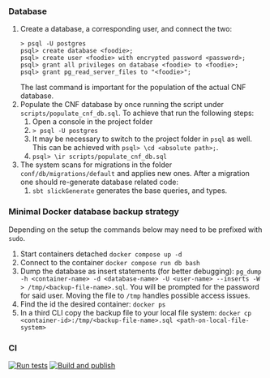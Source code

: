 ### Database
1. Create a database, a corresponding user, and connect the two:
   ```
   > psql -U postgres
   psql> create database <foodie>;
   psql> create user <foodie> with encrypted password <password>;
   psql> grant all privileges on database <foodie> to <foodie>;
   psql> grant pg_read_server_files to "<foodie>";
   ```
   The last command is important for the population of the actual CNF database.
2. Populate the CNF database by once running the script under `scripts/populate_cnf_db.sql`.
   To achieve that run the following steps:
   1. Open a console in the project folder 
   2. `> psql -U postgres`
   3. It may be necessary to switch to the project folder in `psql` as well.
      This can be achieved with `psql> \cd <absolute path>;`.
   4. `psql> \ir scripts/populate_cnf_db.sql`
3. The system scans for migrations in the folder `conf/db/migrations/default`
   and applies new ones.
   After a migration one should re-generate database related code:
    1. `sbt slickGenerate` generates the base queries, and types.
    
### Minimal Docker database backup strategy

Depending on the setup the commands below may need to be prefixed with `sudo`.

1. Start containers detached `docker compose up -d`
1. Connect to the container `docker compose run db bash`
1. Dump the database as insert statements (for better debugging):
   `pg_dump -h <container-name> -d <database-name> -U <user-name> --inserts -W > /tmp/<backup-file-name>.sql`.
   You will be prompted for the password for said user.
   Moving the file to `/tmp` handles possible access issues.
1. Find the id the desired container: `docker ps`
1. In a third CLI copy the backup file to your local file system:
   `docker cp <container-id>:/tmp/<backup-file-name>.sql <path-on-local-file-system>`

### CI

[![Run tests](https://github.com/nikitaDanilenko/foodie/actions/workflows/tests.yml/badge.svg)](https://github.com/nikitaDanilenko/foodie/actions/workflows/tests.yml)
[![Build and publish](https://github.com/nikitaDanilenko/foodie/actions/workflows/scala.yml/badge.svg)](https://github.com/nikitaDanilenko/foodie/actions/workflows/scala.yml)